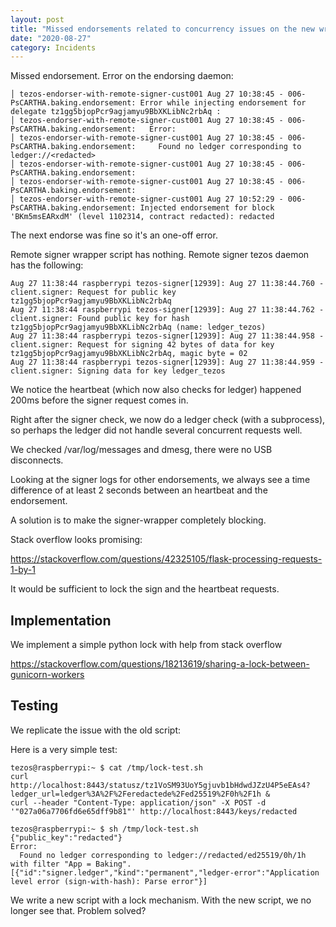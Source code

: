 ```yaml
---
layout: post
title: "Missed endorsements related to concurrency issues on the new wrapper script"
date: "2020-08-27"
category: Incidents
---
```


Missed endorsement. Error on the endorsing daemon:

```
│ tezos-endorser-with-remote-signer-cust001 Aug 27 10:38:45 - 006-PsCARTHA.baking.endorsement: Error while injecting endorsement for delegate tz1gg5bjopPcr9agjamyu9BbXKLibNc2rbAq :                                                
│ tezos-endorser-with-remote-signer-cust001 Aug 27 10:38:45 - 006-PsCARTHA.baking.endorsement:   Error:                                            
│ tezos-endorser-with-remote-signer-cust001 Aug 27 10:38:45 - 006-PsCARTHA.baking.endorsement:     Found no ledger corresponding to ledger://<redacted>
│ tezos-endorser-with-remote-signer-cust001 Aug 27 10:38:45 - 006-PsCARTHA.baking.endorsement:                                                       
│ tezos-endorser-with-remote-signer-cust001 Aug 27 10:38:45 - 006-PsCARTHA.baking.endorsement:                                                      
│ tezos-endorser-with-remote-signer-cust001 Aug 27 10:52:29 - 006-PsCARTHA.baking.endorsement: Injected endorsement for block 'BKm5msEARxdM' (level 1102314, contract redacted): redacted
```

The next endorse was fine so it's an one-off error.

Remote signer wrapper script has nothing. Remote signer tezos daemon has the following:

```
Aug 27 11:38:44 raspberrypi tezos-signer[12939]: Aug 27 11:38:44.760 - client.signer: Request for public key tz1gg5bjopPcr9agjamyu9BbXKLibNc2rbAq
Aug 27 11:38:44 raspberrypi tezos-signer[12939]: Aug 27 11:38:44.762 - client.signer: Found public key for hash tz1gg5bjopPcr9agjamyu9BbXKLibNc2rbAq (name: ledger_tezos)
Aug 27 11:38:44 raspberrypi tezos-signer[12939]: Aug 27 11:38:44.958 - client.signer: Request for signing 42 bytes of data for key tz1gg5bjopPcr9agjamyu9BbXKLibNc2rbAq, magic byte = 02
Aug 27 11:38:44 raspberrypi tezos-signer[12939]: Aug 27 11:38:44.959 - client.signer: Signing data for key ledger_tezos
```

We notice the heartbeat (which now also checks for ledger) happened 200ms before the signer request comes in.

Right after the signer check, we now do a ledger check (with a subprocess), so perhaps the ledger did not handle several concurrent requests well.

We checked /var/log/messages and dmesg, there were no USB disconnects.

Looking at the signer logs for other endorsements, we always see a time difference of at least 2 seconds between an heartbeat and the endorsement.

A solution is to make the signer-wrapper completely blocking.

Stack overflow looks promising:

https://stackoverflow.com/questions/42325105/flask-processing-requests-1-by-1

It would be sufficient to lock the sign and the heartbeat requests.

## Implementation

We implement a simple python lock with help from stack overflow

https://stackoverflow.com/questions/18213619/sharing-a-lock-between-gunicorn-workers

## Testing

We replicate the issue with the old script:

Here is a very simple test:

```
tezos@raspberrypi:~ $ cat /tmp/lock-test.sh
curl http://localhost:8443/statusz/tz1VoSM93UoY5gjuvb1bHdwdJZzU4P5eEAs4?ledger_url=ledger%3A%2F%2Feredactede%2Fed25519%2F0h%2F1h &
curl --header "Content-Type: application/json" -X POST -d '"027a06a7706fd6e65dff9b81"' http://localhost:8443/keys/redacted

tezos@raspberrypi:~ $ sh /tmp/lock-test.sh
{"public_key":"redacted"}
Error:
  Found no ledger corresponding to ledger://redacted/ed25519/0h/1h with filter "App = Baking".
[{"id":"signer.ledger","kind":"permanent","ledger-error":"Application level error (sign-with-hash): Parse error"}]
```

We write a new script with a lock mechanism. With the new script, we no longer see that. Problem solved?
